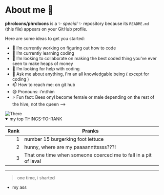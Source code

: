 # About me 👋

**phroloons/phroloons** is a ✨ _special_ ✨ repository because its `README.md` (this file) appears on your GitHub profile.

Here are some ideas to get you started:

- 🔭 I’m currently working on figuring out how to code
- 🌱 I’m currently learning coding
- 👯 I’m looking to collaborate on making the best coded thing you've ever seen to make heaps of money
- 🤔 I’m looking for help with coding
- 💬 Ask me about anything, i'm an all knowledgable being ( except for coding )
- 📫 How to reach me: on git hub
- 😄 Pronouns: i'm/him
- ⚡ Fun fact: Bees onyl become female or male depending on the rest of the hive, not the queen
-->
<picture>
 <source media="(prefers-color-scheme: dark)" srcset= "https://github.com/user-attachments/assets/13782b41-ec49-4b61-b4a1-4d53be6ca15c">
 <source media="(prefers-color-scheme: light)" srcset= "https://github.com/user-attachments/assets/7371cf8f-7b29-485e-b86b-b1f5e1b5ada2"
>
 <img alt= There is a man who lives in a blue world, hes sitting at a diner and he is completely negative looking, he shoulve been pure light and now hes negative src ="https://github.com/user-attachments/assets/7371cf8f-7b29-485e-b86b-b1f5e1b5ada2"
>
</picture>

<details open>
<summary>my top THINGS-TO-RANK</summary>
  
| Rank | Pranks        |
|-----:|---------------|
|     1| number 15 burgerking foot lettuce |
|     2| hunny, where are my paaaannttssss???! |
|     3| That one time when someone coerced me to fall in a pit of lava!|

</details>

---
> one time, i sharted
- my ass

<!-- TO DO: make sure you create the world leading -->

